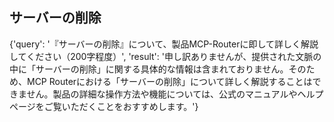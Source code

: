 ## サーバーの削除

{'query': '『サーバーの削除』について、製品MCP-Routerに即して詳しく解説してください（200字程度）', 'result': '申し訳ありませんが、提供された文脈の中に「サーバーの削除」に関する具体的な情報は含まれておりません。そのため、MCP Routerにおける「サーバーの削除」について詳しく解説することはできません。製品の詳細な操作方法や機能については、公式のマニュアルやヘルプページをご覧いただくことをおすすめします。'}